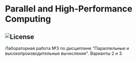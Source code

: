 Parallel and High-Performance Computing
===========
![License](https://img.shields.io/badge/Code%20License-MIT-blue.svg)
---------------
Лабораторная работа №3 по дисциплине "Параллельные и высокопроизводительные вычисления".
Варианты 2 и 3.
